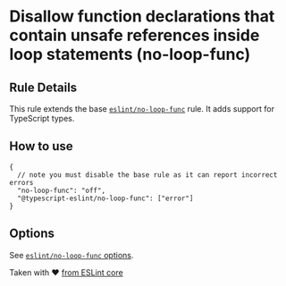 # Disallow function declarations that contain unsafe references inside loop statements (no-loop-func)

## Rule Details

This rule extends the base [`eslint/no-loop-func`](https://eslint.org/docs/rules/no-loop-func) rule. It adds support for TypeScript types.

## How to use

```
{
  // note you must disable the base rule as it can report incorrect errors
  "no-loop-func": "off",
  "@typescript-eslint/no-loop-func": ["error"]
}
```

## Options

See [`eslint/no-loop-func` options](https://eslint.org/docs/rules/no-loop-func#options).

Taken with ❤️ [from ESLint core](https://github.com/eslint/eslint/blob/master/docs/rules/no-loop-func.md)
